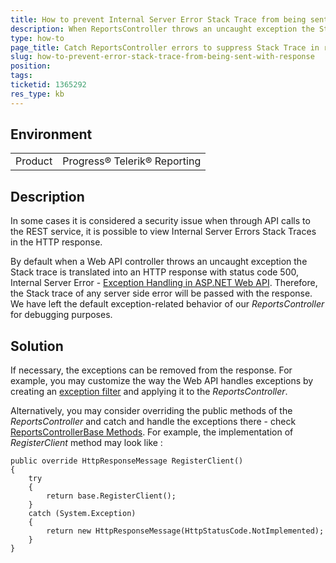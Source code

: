 ```yaml
---
title: How to prevent Internal Server Error Stack Trace from being sent with the HTTP Response
description: When ReportsController throws an uncaught exception the Stack trace is translated into the HTTP response (status code 500)
type: how-to
page_title: Catch ReportsController errors to suppress Stack Trace in response
slug: how-to-prevent-error-stack-trace-from-being-sent-with-response
position: 
tags: 
ticketid: 1365292
res_type: kb
---
```


## Environment
<table>
	<tr>
		<td>Product</td>
		<td>Progress® Telerik® Reporting</td>
	</tr>
</table>


## Description
In some cases it is considered a security issue when through API calls to the REST service, it is possible to view Internal Server Errors Stack Traces in the HTTP response.

By default when a Web API controller throws an uncaught exception the Stack trace is translated into an HTTP response with status code 500, Internal Server Error - [Exception Handling in ASP.NET Web API](https://docs.microsoft.com/en-us/aspnet/web-api/overview/error-handling/exception-handling). 
Therefore, the Stack trace of any server side error will be passed with the response.
We have left the default exception-related behavior of our _ReportsController_ for debugging purposes.

## Solution
If necessary, the exceptions can be removed from the response.
For example, you may customize the way the Web API handles exceptions by creating an [exception filter](https://docs.microsoft.com/en-us/aspnet/web-api/overview/error-handling/exception-handling#exception-filters) and applying it to the _ReportsController_.  
  
Alternatively, you may consider overriding the public methods of the _ReportsController_ and catch and handle the exceptions there - check [ReportsControllerBase Methods](/api/telerik.reporting.services.webapi.reportscontrollerbase.html). For example, the implementation of _RegisterClient_ method may look like :  
  
```CSharp
public override HttpResponseMessage RegisterClient()
{
    try
    {
        return base.RegisterClient();
    }
    catch (System.Exception)
    {
        return new HttpResponseMessage(HttpStatusCode.NotImplemented);
    }
}
```
